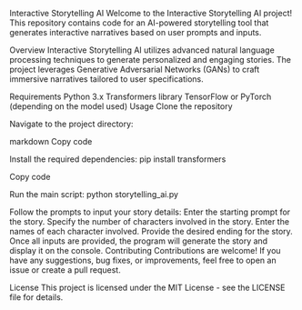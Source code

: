 Interactive Storytelling AI
Welcome to the Interactive Storytelling AI project! This repository contains code for an AI-powered storytelling tool that generates interactive narratives based on user prompts and inputs.

Overview
Interactive Storytelling AI utilizes advanced natural language processing techniques to generate personalized and engaging stories. The project leverages Generative Adversarial Networks (GANs) to craft immersive narratives tailored to user specifications.

Requirements
Python 3.x
Transformers library
TensorFlow or PyTorch (depending on the model used)
Usage
Clone the repository

Navigate to the project directory:

markdown Copy code

Install the required dependencies:
pip install transformers

Copy code

Run the main script:
python storytelling_ai.py

Follow the prompts to input your story details:
Enter the starting prompt for the story.
Specify the number of characters involved in the story.
Enter the names of each character involved.
Provide the desired ending for the story.
Once all inputs are provided, the program will generate the story and display it on the console.
Contributing
Contributions are welcome! If you have any suggestions, bug fixes, or improvements, feel free to open an issue or create a pull request.

License
This project is licensed under the MIT License - see the LICENSE file for details.
